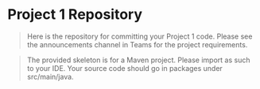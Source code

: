 # Project 1 Repository

>Here is the repository for committing your Project 1 code. Please see the announcements channel in Teams for the project requirements. 

>The provided skeleton is for a Maven project. Please import as such to your IDE. Your source code should go in packages under src/main/java. 